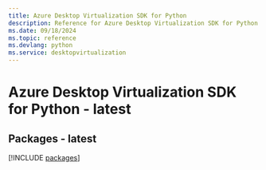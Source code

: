 ```yaml
---
title: Azure Desktop Virtualization SDK for Python
description: Reference for Azure Desktop Virtualization SDK for Python
ms.date: 09/18/2024
ms.topic: reference
ms.devlang: python
ms.service: desktopvirtualization
---
```

# Azure Desktop Virtualization SDK for Python - latest
## Packages - latest
[!INCLUDE [packages](desktop-virtualization-index.md)]